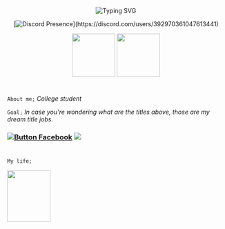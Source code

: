 
<div align="center">
  
  <a><img src="https://readme-typing-svg.demolab.com?font=Lato&size=40&duration=3000&pause=1000&color=9BF7DC&center=true&width=800&height=100&lines=Programmer;Developer;Cyber+Security+Expert" alt="Typing SVG" /></a>


  [![Discord Presence](https://lanyard.cnrad.dev/api/392970361047613441?bg=403f28&idleMessage=Probably%20Sleeping...)](https://discord.com/users/392970361047613441)

  <img src="https://cdn.jsdelivr.net/gh/devicons/devicon@latest/icons/python/python-original.svg" width="100" height="100" />
  <img src="https://cdn.jsdelivr.net/gh/devicons/devicon@latest/icons/linux/linux-original.svg" width="100" height="100" />
  
</div>

#

`About me;` *College student*

`Goal;` *In case you're wondering what are the titles above, those are my dream title jobs.*

### [![Button Facebook]][Facebook] ![](https://komarev.com/ghpvc/?username=ZzzSleepyy&style=for-the-badge)
[Facebook]: https://docs.google.com/forms/d/1OCa30FanvS3vaLqEHHSYlLCMyybwXyslSAfG2IQmQcs/edit 
[Button Facebook]: https://img.shields.io/badge/📲Contact-37a779?style=for-the-badge 

#

`My life;`

<img src="https://scontent.fmnl7-2.fna.fbcdn.net/v/t1.15752-9/494573340_724293846596077_8649067063159819317_n.jpg?_nc_cat=110&ccb=1-7&_nc_sid=9f807c&_nc_eui2=AeHjXw_TadKJQuGh2mXUoI4AJUGYbFbMcbklQZhsVsxxuYY3aDmoAbZFeDCWBOfvw_glEB4vZKjkBM9SrN5yWQ5o&_nc_ohc=EeO2qd3Tj1IQ7kNvwFX32QO&_nc_oc=AdnQ0bXN14iITr1Dgpk72ws3hS6SAArYk-osqhGlgJazVA0yfg41c3QUx9P7LZVPV30&_nc_zt=23&_nc_ht=scontent.fmnl7-2.fna&oh=03_Q7cD2QGrP3PD9flML2uuSZXhSko5TpQLX1EZTbBYszmQisHZ0g&oe=6848FDA9" width="100" height="120" />
